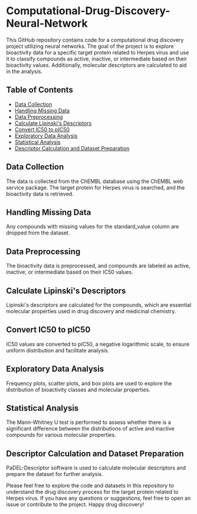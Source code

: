# Computational-Drug-Discovery-Neural-Network

This GitHub repository contains code for a computational drug discovery project utilizing neural networks. The goal of the project is to explore bioactivity data for a specific target protein related to Herpes virus and use it to classify compounds as active, inactive, or intermediate based on their bioactivity values. Additionally, molecular descriptors are calculated to aid in the analysis.

## Table of Contents

- [Data Collection](#data-collection)
- [Handling Missing Data](#handling-missing-data)
- [Data Preprocessing](#data-preprocessing)
- [Calculate Lipinski's Descriptors](#calculate-lipinskis-descriptors)
- [Convert IC50 to pIC50](#convert-ic50-to-pic50)
- [Exploratory Data Analysis](#exploratory-data-analysis)
- [Statistical Analysis](#statistical-analysis)
- [Descriptor Calculation and Dataset Preparation](#descriptor-calculation-and-dataset-preparation)

## Data Collection <a name="data-collection"></a>

The data is collected from the ChEMBL database using the ChEMBL web service package. The target protein for Herpes virus is searched, and the bioactivity data is retrieved.

## Handling Missing Data <a name="handling-missing-data"></a>

Any compounds with missing values for the standard_value column are dropped from the dataset.

## Data Preprocessing <a name="data-preprocessing"></a>

The bioactivity data is preprocessed, and compounds are labeled as active, inactive, or intermediate based on their IC50 values.

## Calculate Lipinski's Descriptors <a name="calculate-lipinskis-descriptors"></a>

Lipinski's descriptors are calculated for the compounds, which are essential molecular properties used in drug discovery and medicinal chemistry.

## Convert IC50 to pIC50 <a name="convert-ic50-to-pic50"></a>

IC50 values are converted to pIC50, a negative logarithmic scale, to ensure uniform distribution and facilitate analysis.

## Exploratory Data Analysis <a name="exploratory-data-analysis"></a>

Frequency plots, scatter plots, and box plots are used to explore the distribution of bioactivity classes and molecular properties.

## Statistical Analysis <a name="statistical-analysis"></a>

The Mann-Whitney U test is performed to assess whether there is a significant difference between the distributions of active and inactive compounds for various molecular properties.

## Descriptor Calculation and Dataset Preparation <a name="descriptor-calculation-and-dataset-preparation"></a>

PaDEL-Descriptor software is used to calculate molecular descriptors and prepare the dataset for further analysis.

Please feel free to explore the code and datasets in this repository to understand the drug discovery process for the target protein related to Herpes virus. If you have any questions or suggestions, feel free to open an issue or contribute to the project. Happy drug discovery!

